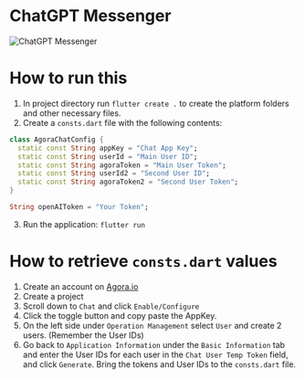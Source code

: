 # ChatGPT Messenger

![ChatGPT Messenger](https://media.giphy.com/media/v1.Y2lkPTc5MGI3NjExMmQwYmZmNjI0YjAyYzRkNmU5YzJmYTg1ZmY0MGMyM2RjNTYyMjFlZiZlcD12MV9pbnRlcm5hbF9naWZzX2dpZklkJmN0PWc/UHcmrEwa7HShZ4b5NI/giphy.gif)

# How to run this
1. In project directory run `flutter create .` to create the platform folders and other necessary files.
2. Create a `consts.dart` file with the following contents:
```dart
class AgoraChatConfig {
  static const String appKey = "Chat App Key";
  static const String userId = "Main User ID";
  static const String agoraToken = "Main User Token";
  static const String userId2 = "Second User ID";
  static const String agoraToken2 = "Second User Token";
}

String openAIToken = "Your Token";

```
3. Run the application: `flutter run`

# How to retrieve `consts.dart` values
1. Create an account on [Agora.io](https://console.agora.io/)
2. Create a project
3. Scroll down to `Chat` and click `Enable/Configure` 
4. Click the toggle button and copy paste the AppKey.
5. On the left side under `Operation Management` select `User` and create 2 users. (Remember the User IDs)
6. Go back to `Application Information` under the `Basic Information` tab and enter the User IDs for each user in the `Chat User Temp Token` field, and click `Generate`. Bring the tokens and User IDs to the `consts.dart` file.

